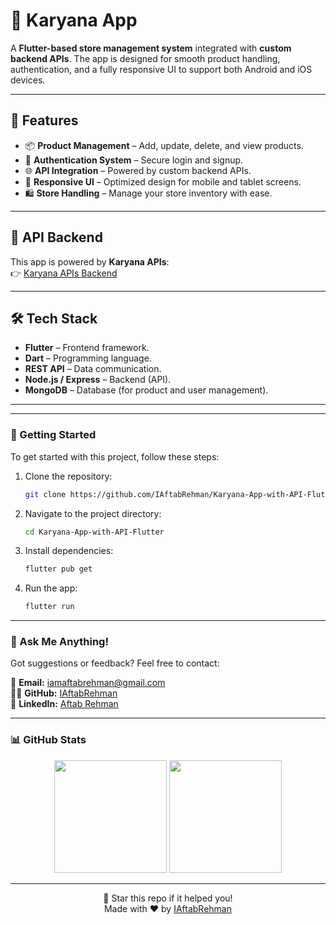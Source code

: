 # 🛒 Karyana App

A **Flutter-based store management system** integrated with **custom backend APIs**. The app is designed for smooth product handling, authentication, and a fully responsive UI to support both Android and iOS devices.

---

## 🚀 Features
- 📦 **Product Management** – Add, update, delete, and view products.
- 🔑 **Authentication System** – Secure login and signup.
- 🌐 **API Integration** – Powered by custom backend APIs.
- 📱 **Responsive UI** – Optimized design for mobile and tablet screens.
- 🛍 **Store Handling** – Manage your store inventory with ease.

---

## 🔗 API Backend
This app is powered by **Karyana APIs**:  
👉 [Karyana APIs Backend](https://karyana-apis-backend.vercel.app/)

---

## 🛠 Tech Stack
- **Flutter** – Frontend framework.
- **Dart** – Programming language.
- **REST API** – Data communication.
- **Node.js / Express** – Backend (API).
- **MongoDB** – Database (for product and user management).

---


---

### 🏁 Getting Started

To get started with this project, follow these steps:

1. Clone the repository:
    ```bash
    git clone https://github.com/IAftabRehman/Karyana-App-with-API-Flutter.git
    ```

2. Navigate to the project directory:
    ```bash
    cd Karyana-App-with-API-Flutter
    ```

3. Install dependencies:
    ```bash
    flutter pub get
    ```

4. Run the app:
    ```bash
    flutter run
    ```

---

### 💬 Ask Me Anything!

Got suggestions or feedback? Feel free to contact:

📧 **Email:** iamaftabrehman@gmail.com  
🧑‍💻 **GitHub:** [IAftabRehman](https://github.com/IAftabRehman)  
💼 **LinkedIn:** [Aftab Rehman](https://www.linkedin.com/in/aftab-rehman)

---

### 📊 GitHub Stats

<div align="center">
  <img src="https://github-readme-stats.vercel.app/api?username=IAftabRehman&show_icons=true&theme=tokyonight" height="180"/>
  <img src="https://github-readme-stats.vercel.app/api/top-langs/?username=IAftabRehman&layout=compact&theme=tokyonight" height="180"/>
</div>

---

<p align="center">
  🌟 Star this repo if it helped you!  
  <br/>
  Made with ❤️ by <a href="https://github.com/IAftabRehman">IAftabRehman</a>
</p>
